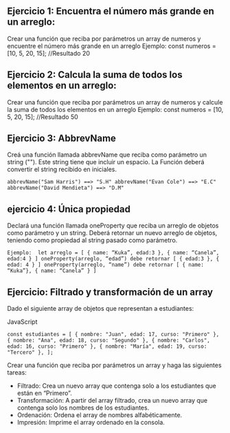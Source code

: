 ## Ejercicio 1: Encuentra el número más grande en un arreglo:
Crear una función que reciba por parámetros un array de numeros y encuentre el número más grande en un arreglo
Ejemplo:
const numeros = [10, 5, 20, 15]; //Resultado 20

## Ejercicio 2: Calcula la suma de todos los elementos en un arreglo:
Crear una función que reciba por parámetros un array de numeros y calcule la suma de todos los elementos en un arreglo
Ejemplo:
const numeros = [10, 5, 20, 15]; //Resultado 50

## Ejercicio 3: AbbrevName
Creá una función llamada abbrevName que reciba como parámetro un string (""). Este string tiene que incluir un espacio. La Función deberá convertir el string recibido en iniciales.

``abbrevName("Sam Harris") ==> "S.H"
 abbrevName("Evan Cole") ==> "E.C"
 abbrevName("David Mendieta") ==> "D.M"``

 ## ejercicio 4: Única propiedad
Declará una función llamada oneProperty que reciba un arreglo de objetos como parámetro y un string. Deberá retornar un nuevo arreglo de objetos, teniendo como propiedad al string pasado como parámetro.

``Ejemplo: 
let arreglo = [ { name: “Kuka”, edad:3 }, { name: “Canela”, edad:4 } ]
oneProperty(arreglo, “edad”) debe retornar [ { edad:3 }, { edad: 4 } ]
oneProperty(arreglo, “name”) debe retornar [ { name: “Kuka”}, { name: “Canela” } ]``

## Ejercicio: Filtrado y transformación de un array

Dado el siguiente array de objetos que representan a estudiantes:

JavaScript

``const estudiantes = [
  { nombre: "Juan", edad: 17, curso: "Primero" },
  { nombre: "Ana", edad: 18, curso: "Segundo" },
  { nombre: "Carlos", edad: 16, curso: "Primero" },
  { nombre: "María", edad: 19, curso: "Tercero" },
];``


Crear una función que reciba por parámetros un array y haga las siguientes tareas:

- Filtrado: Crea un nuevo array que contenga solo a los estudiantes que están en “Primero”. 
- Transformación: A partir del array filtrado, crea un nuevo array que contenga solo los nombres de los estudiantes. 
- Ordenación: Ordena el array de nombres alfabéticamente. 
- Impresión: Imprime el array ordenado en la consola.


